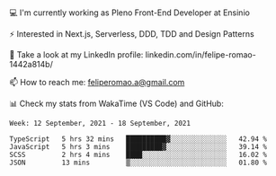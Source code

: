 💻 I'm currently working as Pleno Front-End Developer at Ensinio

⚡ Interested in Next.js, Serverless, DDD, TDD and Design Patterns

👥 Take a look at my LinkedIn profile: linkedin.com/in/felipe-romao-1442a814b/

📫 How to reach me: feliperomao.a@gmail.com

📊 Check my stats from WakaTime (VS Code) and GitHub:

<!--START_SECTION:waka-->
```text
Week: 12 September, 2021 - 18 September, 2021

TypeScript   5 hrs 32 mins   ██████████▓░░░░░░░░░░░░░░   42.94 % 
JavaScript   5 hrs 3 mins    █████████▓░░░░░░░░░░░░░░░   39.14 % 
SCSS         2 hrs 4 mins    ████░░░░░░░░░░░░░░░░░░░░░   16.02 % 
JSON         13 mins         ▒░░░░░░░░░░░░░░░░░░░░░░░░   01.80 % 
```
<!--END_SECTION:waka-->
